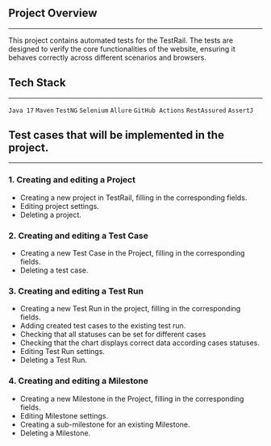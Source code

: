 
## Project Overview

------------

This project contains automated tests for the TestRail.
The tests are designed to verify the core functionalities of the website, ensuring it behaves correctly across different scenarios and browsers.


## Tech Stack

------------

`Java 17` `Maven` `TestNG` `Selenium` `Allure` `GitHub Actions` `RestAssured` `AssertJ`

## Test cases that will be implemented in the project.

------------
### 1. Creating and editing a Project
- Creating a new project in TestRail, filling in the corresponding fields.
- Editing project settings.
- Deleting a project.

### 2. Creating and editing a Test Case
- Creating a new Test Case in the Project, filling in the corresponding fields.
- Deleting a test case.

### 3. Creating and editing a Test Run
- Creating a new Test Run in the project, filling in the corresponding fields.
- Adding created test cases to the existing test run.
- Checking that all statuses can be set for different cases
- Checking that the chart displays correct data according cases statuses.
- Editing Test Run settings.
- Deleting a Test Run.

### 4. Creating and editing a Milestone
- Creating a new Milestone in the Project, filling in the corresponding fields.
- Editing Milestone settings.
- Creating a sub-milestone for an existing Milestone.
- Deleting a Milestone.